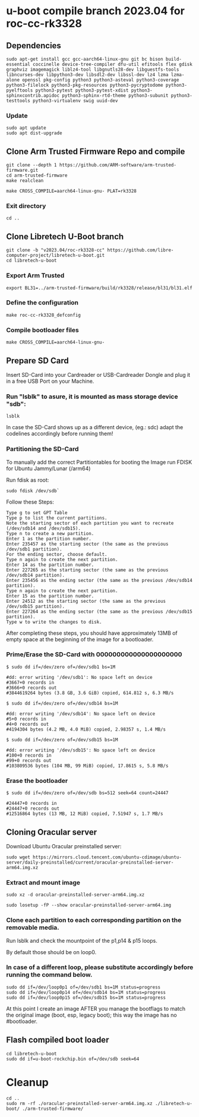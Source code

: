 # u-boot compile branch 2023.04 for roc-cc-rk3328

## Dependencies

```
sudo apt-get install gcc gcc-aarch64-linux-gnu git bc bison build-essential coccinelle device-tree-compiler dfu-util efitools flex gdisk graphviz imagemagick liblz4-tool libgnutls28-dev libguestfs-tools libncurses-dev libpython3-dev libsdl2-dev libssl-dev lz4 lzma lzma-alone openssl pkg-config python3 python3-asteval python3-coverage python3-filelock python3-pkg-resources python3-pycryptodome python3-pyelftools python3-pytest python3-pytest-xdist python3-sphinxcontrib.apidoc python3-sphinx-rtd-theme python3-subunit python3-testtools python3-virtualenv swig uuid-dev
```

### Update

```
sudo apt update
sudo apt dist-upgrade
```

## Clone Arm Trusted Firmware Repo and compile

```
git clone --depth 1 https://github.com/ARM-software/arm-trusted-firmware.git
cd arm-trusted-firmware
make realclean

make CROSS_COMPILE=aarch64-linux-gnu- PLAT=rk3328
```

### Exit directory

```
cd ..
```

## Clone Libretech U-Boot branch

```
git clone -b "v2023.04/roc-rk3328-cc" https://github.com/libre-computer-project/libretech-u-boot.git
cd libretech-u-boot
```

### Export Arm Trusted

```
export BL31=../arm-trusted-firmware/build/rk3328/release/bl31/bl31.elf
```

### Define the configuration

```
make roc-cc-rk3328_defconfig
```

### Compile bootloader files

```
make CROSS_COMPILE=aarch64-linux-gnu-
```


## Prepare SD Card

Insert SD-Card into your Cardreader or USB-Cardreader Dongle and plug it in a free USB Port on your Machine.


### Run "lsblk" to asure, it is mounted as mass storage device "sdb":

```
lsblk
```

In case the SD-Card shows up as a different device, (eg.: sdc) adapt the codelines accordingly before running them!


### Partitioning the SD-Card

To manually add the correct Partitiontables for booting the Image run FDISK for Ubuntu Jammy/Lunar (/arm64)

Run fdisk as root:
```
sudo fdisk /dev/sdb`
```

Follow these Steps:

```
Type g to set GPT Table
Type p to list the current partitions.
Note the starting sector of each partition you want to recreate (/dev/sdb14 and /dev/sdb15).
Type n to create a new partition.
Enter 1 as the partition number.
Enter 235457 as the starting sector (the same as the previous /dev/sdb1 partition).
For the ending sector, choose default.
Type n again to create the next partition.
Enter 14 as the partition number.
Enter 227265 as the starting sector (the same as the previous /dev/sdb14 partition).
Enter 235456 as the ending sector (the same as the previous /dev/sdb14 partition).
Type n again to create the next partition.
Enter 15 as the partition number.
Enter 24512 as the starting sector (the same as the previous /dev/sdb15 partition).
Enter 227264 as the ending sector (the same as the previous /dev/sdb15 partition).
Type w to write the changes to disk.
```

After completing these steps, you should have approximately 13MB of empty space at the beginning of the image for a bootloader.


### Prime/Erase the SD-Card with 000000000000000000000

```console
$ sudo dd if=/dev/zero of=/dev/sdb1 bs=1M

#dd: error writing '/dev/sdb1': No space left on device
#3667+0 records in
#3666+0 records out
#3844619264 bytes (3.8 GB, 3.6 GiB) copied, 614.812 s, 6.3 MB/s

$ sudo dd if=/dev/zero of=/dev/sdb14 bs=1M

#dd: error writing '/dev/sdb14': No space left on device
#5+0 records in
#4+0 records out
#4194304 bytes (4.2 MB, 4.0 MiB) copied, 2.98357 s, 1.4 MB/s

$ sudo dd if=/dev/zero of=/dev/sdb15 bs=1M

#dd: error writing '/dev/sdb15': No space left on device
#100+0 records in
#99+0 records out
#103809536 bytes (104 MB, 99 MiB) copied, 17.8615 s, 5.8 MB/s
```

### Erase the bootloader

```console
$ sudo dd if=/dev/zero of=/dev/sdb bs=512 seek=64 count=24447

#24447+0 records in
#24447+0 records out
#12516864 bytes (13 MB, 12 MiB) copied, 7.51947 s, 1.7 MB/s

```

## Cloning Oracular server

Download Ubuntu Oracular preinstalled server:


```
sudo wget https://mirrors.cloud.tencent.com/ubuntu-cdimage/ubuntu-server/daily-preinstalled/current/oracular-preinstalled-server-arm64.img.xz
```


### Extract and mount image

```
sudo xz -d oracular-preinstalled-server-arm64.img.xz

sudo losetup -fP --show oracular-preinstalled-server-arm64.img
```

### Clone each partition to each corresponding partition on the removable media.

Run lsblk and check the mountpoint of the p1,p14 & p15 loops.

By default those should be on loop0.

### In case of a different loop, please substitute accordingly before running the command below.

```
sudo dd if=/dev/loop0p1 of=/dev/sdb1 bs=1M status=progress
sudo dd if=/dev/loop0p14 of=/dev/sdb14 bs=1M status=progress
sudo dd if=/dev/loop0p15 of=/dev/sdb15 bs=1M status=progress
```

At this point I create an image AFTER you manage the bootflags to match the original image (boot, esp, legacy boot); this way the image has no #bootloader.


## Flash compiled boot loader

```
cd libretech-u-boot
sudo dd if=u-boot-rockchip.bin of=/dev/sdb seek=64
```
# Cleanup

```
cd ..
sudo rm -rf ./oracular-preinstalled-server-arm64.img.xz ./libretech-u-boot/ ./arm-trusted-firmware/
```
